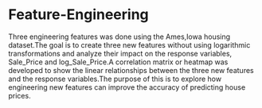 # Feature-Engineering
 Three engineering features was done using the Ames,Iowa housing dataset.The goal is to create three new features without using logarithmic transformations and analyze their impact on the response variables, Sale_Price and log_Sale_Price.A correlation matrix or heatmap was developed to show the linear relationships between the three new features and the response variables.The purpose of this is to explore how engineering new features can improve the accuracy of predicting house prices.
